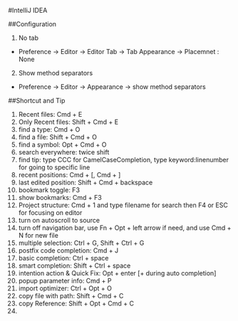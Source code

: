 #IntelliJ IDEA

##Configuration
1. No tab
  - Preference -> Editor -> Editor Tab -> Tab Appearance -> Placemnet : None
2. Show method separators
  - Preference -> Editor -> Appearance -> show method separators

##Shortcut and Tip
1. Recent files: Cmd + E
2. Only Recent files: Shift + Cmd + E
3. find a type: Cmd + O
4. find a file: Shift + Cmd + O
5. find a symbol: Opt + Cmd + O
6. search everywhere: twice shift
7. find tip: type CCC for CamelCaseCompletion, type keyword:linenumber for going to specific line
8. recent positions: Cmd + [, Cmd + ]
9. last edited position: Shift + Cmd + backspace
10. bookmark toggle: F3
11. show bookmarks: Cmd + F3
12. Project structure: Cmd + 1 and type filename for search then F4 or ESC for focusing on editor
13. turn on autoscroll to source
14. turn off navigation bar, use Fn + Opt + left arrow if need, and use Cmd + N for new file
15. multiple selection: Ctrl + G, Shift + Ctrl + G
16. postfix code completion: Cmd + J
17. basic completion: Ctrl + space
18. smart completion: Shift + Ctrl + space
19. intention action & Quick Fix: Opt + enter [+ during auto completion]
20. popup parameter info: Cmd + P
21. import optimizer: Ctrl + Opt + O
22. copy file with path: Shift + Cmd + C
23. copy Reference: Shift + Opt + Cmd + C
24. 